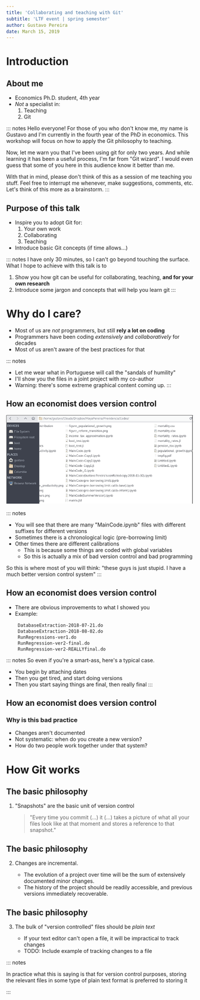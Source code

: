 ```yaml
---
title: 'Collaborating and teaching with Git'
subtitle: 'LTF event | spring semester'
author: Gustavo Pereira
date: March 15, 2019
---
```



# Introduction

## About me
* Economics Ph.D. student, 4th year
* *Not* a specialist in: 
  1. Teaching
  2. Git
  
  
::: notes
Hello everyone! For those of you who don't know me, my name
is Gustavo and I'm currently in the fourth year of the PhD in economics. This
workshop will focus on how to apply the Git philosophy to teaching.

Now, let me warn you that I've been using git for only two years. And while
learning it has been a useful process, I'm far from "Git wizard". I would even
guess that some of you here in this audience know it better than me.

With that in mind, please don't think of this as a session of me teaching you
stuff. Feel free to interrupt me whenever, make suggestions, comments, etc.
Let's think of this more as a brainstorm.
:::
   
## Purpose of this talk
* Inspire you to adopt Git for:
    1. Your own work
    2. Collaborating
    3. Teaching
* Introduce basic Git concepts (if time allows...)

::: notes
I have only 30 minutes, so I can't go beyond touching the surface. What I hope
to achieve with this talk is to 

1. Show you how git can be useful for collaborating, teaching, **and for your own research**
2. Introduce some jargon and concepts that will help you learn git
:::

# Why do I care?
* Most of us are *not* programmers, but still **rely a lot on coding** 
* Programmers have been coding *extensively* and *collaboratively* for decades
* Most of us aren't aware of the best practices for that

::: notes
* Let me wear what in Portuguese will call the "sandals of humility"
* I'll show you the files in a joint project with my co-author
* Warning: there's some extreme graphical content coming up. 
:::

## How an economist does version control
![Don't try this at home, kids](./fig/badproject.png)

::: notes
* You will see that there are many "MainCode.ipynb" files with different
  suffixes for different versions
* Sometimes there is a chronological logic (pre-borrowing limit)
* Other times there are different calibrations
   - This is because some things are coded with global variables
   - So this is actually a mix of bad version control and bad programming

So this is where most of you will think: "these guys is just stupid. I have a
much better version control system" 
:::

## How an economist does version control
* There are obvious improvements to what I showed you
* Example: 
  ```
   DatabaseExtraction-2018-07-21.do
   DatabaseExtraction-2018-08-02.do
   RunRegressions-ver1.do
   RunRegression-ver2-final.do
   RunRegression-ver2-REALLYfinal.do
  ```

::: notes
So even if you're a smart-ass, here's a typical case. 
* You begin by attaching dates
* Then you get tired, and start doing versions
* Then you start saying things are final, then really final
:::

## How an economist does version control
### Why is this bad practice
* Changes aren't documented
* Not systematic: when do you create a new version?
* How do two people work together under that system?







# How Git works

## The basic philosophy

1. "Snapshots" are the basic unit of version control

   > "Every time you commit (...) it (...) takes a picture of what all your
   > files look like at that moment and stores a reference to that snapshot."


## The basic philosophy
2. Changes are incremental.

   * The evolution of a project over time will be the sum of extensively
     documented minor changes. 
   * The history of the project should be readily
     accessible, and previous versions immediately recoverable. 
     
     
## The basic philosophy
3. The bulk of "version controlled" files should be *plain text*

   * If your text editor can't open a file, it will be impractical to track changes
   * TODO: Include example of tracking changes to a file

::: notes

In practice what this is saying is that for version control purposes, storing
the relevant files in some type of plain text format is preferred to storing it 

::: 

